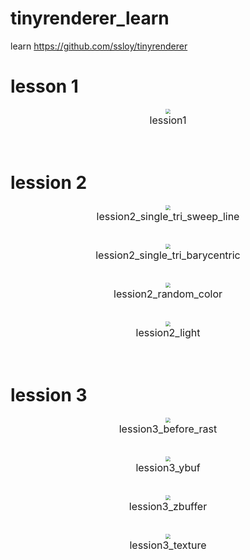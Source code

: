 # tinyrenderer_learn

learn <https://github.com/ssloy/tinyrenderer>

# lesson 1

<center><img src="./lesson1/lession1.png"  style="zoom:50%;"/></center>
<font size="3"> <center>lession1<a id="lession1"></a></center> </font></br></br>

# lession 2

<center><img src="./lesson2/lession2_single_tri_sweep_line.png"  style="zoom:50%;"/></center>
<font size="3"> <center>lession2_single_tri_sweep_line<a id="lession2_single_tri_sweep_line"></a></center> </font></br></br>

<center><img src="./lesson2/lession2_single_tri_barycentric.png"  style="zoom:50%;"/></center>
<font size="3"> <center>lession2_single_tri_barycentric<a id="lession2_single_tri_barycentric"></a></center> </font></br></br>

<center><img src="./lesson2/lession2_random_color.png"  style="zoom:50%;"/></center>
<font size="3"> <center>lession2_random_color<a id="lession2_random_color"></a></center> </font></br></br>

<center><img src="./lesson2/lession2_light.png"  style="zoom:50%;"/></center>
<font size="3"> <center>lession2_light<a id="lession2_light"></a></center> </font></br></br>

# lession 3

<center><img src="./lesson3/lession3_before_rast.png"  style="zoom:50%;"/></center>
<font size="3"> <center>lession3_before_rast<a id="lession3_before_rast"></a></center> </font></br></br>

<center><img src="./lesson3/lession3_rast.png"  style="zoom:50%;"/></center>
<font size="3"> <center>lession3_ybuf<a id="lession3_ybuf"></a></center> </font></br></br>

<center><img src="./lesson3/lession3_zbuffer.png"  style="zoom:50%;"/></center>
<font size="3"> <center>lession3_zbuffer<a id="lession3_zbuffer"></a></center> </font></br></br>

<center><img src="./lesson3/lession3_texture.png"  style="zoom:50%;"/></center>
<font size="3"> <center>lession3_texture<a id="lession3_texture"></a></center> </font></br></br>
